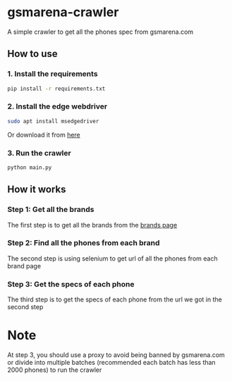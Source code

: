 # gsmarena-crawler

A simple crawler to get all the phones spec from gsmarena.com

## How to use

### 1. Install the requirements

```bash
pip install -r requirements.txt
```

### 2. Install the edge webdriver

```bash
sudo apt install msedgedriver
```

Or download it from [here](https://developer.microsoft.com/en-us/microsoft-edge/tools/webdriver/)

### 3. Run the crawler

```bash
python main.py
```

## How it works

### Step 1: Get all the brands

The first step is to get all the brands from the [brands page](https://www.gsmarena.com/makers.php3)

### Step 2: Find all the phones from each brand

The second step is using selenium to get url of all the phones from each brand page

### Step 3: Get the specs of each phone

The third step is to get the specs of each phone from the url we got in the second step

# Note

At step 3, you should use a proxy to avoid being banned by gsmarena.com or divide into multiple batches (recommended each batch has less than 2000 phones) to run the crawler

